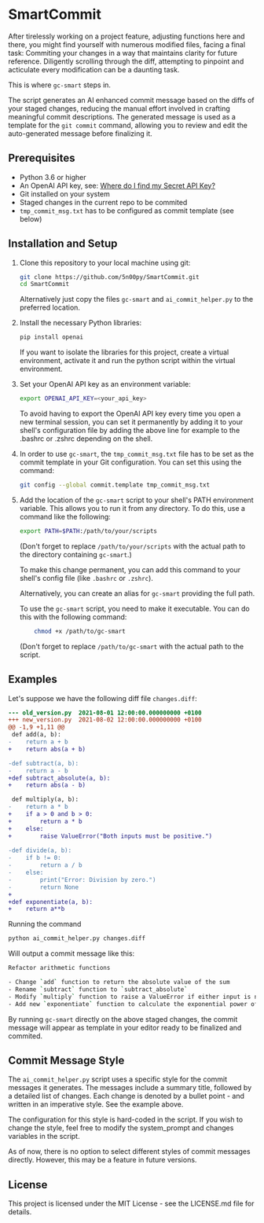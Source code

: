 # SmartCommit

After tirelessly working on a project feature, adjusting functions here and
there, you might find yourself with numerous modified files, facing a final
task: Commiting your changes in a way that maintains clarity for future
reference. Diligently scrolling through the diff, attempting to pinpoint and
acticulate every modification can be a daunting task.

This is where `gc-smart` steps in.

The script generates an AI enhanced commit message based on the diffs of your
staged changes, reducing the manual effort involved in crafting meaningful
commit descriptions. The generated message is used as a template for the `git
commit` command, allowing you to review and edit the auto-generated message
before finalizing it.

## Prerequisites

- Python 3.6 or higher
- An OpenAI API key, see: [Where do I find my Secret API Key?](https://help.openai.com/en/articles/4936850-where-do-i-find-my-secret-api-key)
- Git installed on your system
- Staged changes in the current repo to be commited
- `tmp_commit_msg.txt` has to be configured as commit template (see below)

## Installation and Setup

1. Clone this repository to your local machine using git:

    ```bash
    git clone https://github.com/5n00py/SmartCommit.git
    cd SmartCommit
    ```

    Alternatively just copy the files `gc-smart` and `ai_commit_helper.py` to
    the preferred location.
    
2. Install the necessary Python libraries:

    ```bash
    pip install openai
    ```

    If you want to isolate the libraries for this project, create a virtual
    environment, activate it and run the python script within the virtual
    environment.

3. Set your OpenAI API key as an environment variable:

    ```bash
    export OPENAI_API_KEY=<your_api_key>
    ```

    To avoid having to export the OpenAI API key every time you open a new
    terminal session, you can set it permanently by adding it to your shell's
    configuration file by adding the above line for example to the .bashrc or
    .zshrc depending on the shell.

4. In order to use `gc-smart`, the `tmp_commit_msg.txt` file has to be set as
   the commit template in your Git configuration. You can set this using the
   command:

    ```bash
    git config --global commit.template tmp_commit_msg.txt
    ```

5. Add the location of the `gc-smart` script to your shell's PATH
   environment variable. This allows you to run it from any
   directory. To do this, use a command like the following:

    ```bash
    export PATH=$PATH:/path/to/your/scripts
    ```
    (Don't forget to replace `/path/to/your/scripts` with the actual path 
    to the directory containing `gc-smart`.) 

    To make this change permanent, you can add this command to your shell's
    config file (like `.bashrc` or `.zshrc`).

    Alternatively, you can create an alias for `gc-smart` providing the full path.

    To use the `gc-smart` script, you need to make it executable. You can do this
    with the following command:

    ```bash
        chmod +x /path/to/gc-smart
    ```
    (Don't forget to replace `/path/to/gc-smart` with the actual path to the script.

## Examples

Let's suppose we have the following diff file `changes.diff`:

```diff
--- old_version.py  2021-08-01 12:00:00.000000000 +0100
+++ new_version.py  2021-08-02 12:00:00.000000000 +0100
@@ -1,9 +1,11 @@
 def add(a, b):
-    return a + b
+    return abs(a + b)

-def subtract(a, b):
-    return a - b
+def subtract_absolute(a, b):
+    return abs(a - b)

 def multiply(a, b):
-    return a * b
+    if a > 0 and b > 0:
+        return a * b
+    else:
+        raise ValueError("Both inputs must be positive.")
     
-def divide(a, b):
-    if b != 0:
-        return a / b
-    else:
-        print("Error: Division by zero.")
-        return None
+
+def exponentiate(a, b):
+    return a**b
```

Running the command
```bash
python ai_commit_helper.py changes.diff
```

Will output a commit message like this:

```bash
Refactor arithmetic functions

- Change `add` function to return the absolute value of the sum
- Rename `subtract` function to `subtract_absolute`
- Modify `multiply` function to raise a ValueError if either input is not positive
- Add new `exponentiate` function to calculate the exponential power of two numbers
```

By running `gc-smart` directly on the above staged changes, the commit message
will appear as template in your editor ready to be finalized and commited.

## Commit Message Style

The `ai_commit_helper.py` script uses a specific style for the commit messages it
generates. The messages include a summary title, followed by a detailed list of
changes. Each change is denoted by a bullet point - and written in an
imperative style. See the example above.

The configuration for this style is hard-coded in the script. If
you wish to change the style, feel free to modify the system_prompt and
changes variables in the script.

As of now, there is no option to select different styles of commit messages
directly. However, this may be a feature in future versions.

## License

This project is licensed under the MIT License - see the LICENSE.md file for
details.
